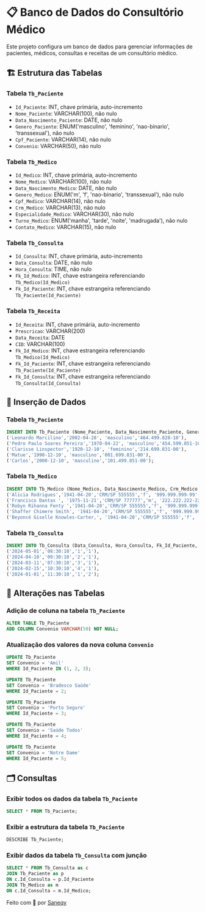# 📋 Banco de Dados do Consultório Médico

Este projeto configura um banco de dados para gerenciar informações de pacientes, médicos, consultas e receitas de um consultório médico.

## 🏗️ Estrutura das Tabelas

### Tabela `Tb_Paciente`
- `Id_Paciente`: INT, chave primária, auto-incremento
- `Nome_Paciente`: VARCHAR(100), não nulo
- `Data_Nascimento_Paciente`: DATE, não nulo
- `Genero_Paciente`: ENUM('masculino', 'feminino', 'nao-binario', 'transsexual'), não nulo
- `Cpf_Paciente`: VARCHAR(14), não nulo
- `Convenio`: VARCHAR(50), não nulo

### Tabela `Tb_Medico`
- `Id_Medico`: INT, chave primária, auto-incremento
- `Nome_Medico`: VARCHAR(100), não nulo
- `Data_Nascimento_Medico`: DATE, não nulo
- `Genero_Medico`: ENUM('m', 'f', 'nao-binario', 'transsexual'), não nulo
- `Cpf_Medico`: VARCHAR(14), não nulo
- `Crm_Medico`: VARCHAR(13), não nulo
- `Especialidade_Medico`: VARCHAR(30), não nulo
- `Turno_Medico`: ENUM('manha', 'tarde', 'noite', 'madrugada'), não nulo
- `Contato_Medico`: VARCHAR(15), não nulo

### Tabela `Tb_Consulta`
- `Id_Consulta`: INT, chave primária, auto-incremento
- `Data_Consulta`: DATE, não nulo
- `Hora_Consulta`: TIME, não nulo
- `Fk_Id_Medico`: INT, chave estrangeira referenciando `Tb_Medico(Id_Medico)`
- `Fk_Id_Paciente`: INT, chave estrangeira referenciando `Tb_Paciente(Id_Paciente)`

### Tabela `Tb_Receita`
- `Id_Receita`: INT, chave primária, auto-incremento
- `Prescricao`: VARCHAR(200)
- `Data_Receita`: DATE
- `CID`: VARCHAR(100)
- `Fk_Id_Medico`: INT, chave estrangeira referenciando `Tb_Medico(Id_Medico)`
- `Fk_Id_Paciente`: INT, chave estrangeira referenciando `Tb_Paciente(Id_Paciente)`
- `Fk_Id_Consulta`: INT, chave estrangeira referenciando `Tb_Consulta(Id_Consulta)`

## 🚀 Inserção de Dados

### Tabela `Tb_Paciente`

```sql
INSERT INTO Tb_Paciente (Nome_Paciente, Data_Nascimento_Paciente, Genero_Paciente, Cpf_Paciente) VALUES
('Leonardo Marcilino','2002-04-28', 'masculino','464.499.828-10'),
('Pedro Paulo Soares Pereira','1970-04-22', 'masculino','454.599.851-10'),
('Clarisse Linspector','1920-12-10', 'feminino','214.699.831-00'),
('Matue','1990-12-10', 'masculino','001.699.831-00'),
('Carlos','2000-12-10', 'masculino','101.499.851-00');
```

### Tabela `Tb_Medico`

```sql
INSERT INTO Tb_Medico (Nome_Medico, Data_Nascimento_Medico, Crm_Medico, Genero_Medico, Cpf_Medico, Especialidade_Medico, Turno_Medico, Contato_Medico) values 
('Alicia Rodrigues','1941-04-20','CRM/SP 555555','f', '999.999.999-99', 'Ginecologia', 'manha', '11 99999-9999'),
('Francisco Dantas ', '1975-11-21','CRM/SP 777777','m', '222.222.222-22', 'Fisioterapeuta', 'tarde', '11 99999-9999'),
('Robyn Rihanna Fenty ','1941-04-20','CRM/SP 555555','f', '999.999.999-99', 'Ginicologista','noite', '11 99999-9999'),
('Shaffer Chimere Smith', '1941-04-20','CRM/SP 555555','f', '999.999.999-99', 'Ginicologista', 'madrugada', '11 99999-9999'),
('Beyoncé Giselle Knowles-Carter,', '1941-04-20','CRM/SP 555555','f', '999.999.999-99', 'Cirurgião geral', 'madrugada', '11 99999-9999');
```

### Tabela `Tb_Consulta`

```sql
INSERT INTO Tb_Consulta (Data_Consulta, Hora_Consulta, Fk_Id_Paciente, Fk_Id_Medico) VALUES
('2024-05-01','08:30:10','1','1'),
('2024-04-10','09:30:10','2','1'),
('2024-03-11','07:30:10','3','1'),
('2024-02-15','10:30:10','4','1'),
('2024-01-01','11:30:10','1','2');
```

## 📄 Alterações nas Tabelas

### Adição de coluna na tabela `Tb_Paciente`

```sql
ALTER TABLE Tb_Paciente
ADD COLUMN Convenio VARCHAR(50) NOT NULL;
```

### Atualização dos valores da nova coluna `Convenio`

```sql
UPDATE Tb_Paciente
SET Convenio = 'Amil' 
WHERE Id_Paciente IN (1, 2, 3);

UPDATE Tb_Paciente
SET Convenio = 'Bradesco Saúde'
WHERE Id_Paciente = 2;

UPDATE Tb_Paciente
SET Convenio = 'Porto Seguro'
WHERE Id_Paciente = 3;

UPDATE Tb_Paciente
SET Convenio = 'Saúde Todos'
WHERE Id_Paciente = 4;

UPDATE Tb_Paciente
SET Convenio = 'Notre Dame'
WHERE Id_Paciente = 5;
```

## 🗂️ Consultas

### Exibir todos os dados da tabela `Tb_Paciente`

```sql
SELECT * FROM Tb_Paciente;
```

### Exibir a estrutura da tabela `Tb_Paciente`

```sql
DESCRIBE Tb_Paciente;
```

### Exibir dados da tabela `Tb_Consulta` com junção

```sql
SELECT * FROM Tb_Consulta as c
JOIN Tb_Paciente as p
ON c.Id_Consulta = p.Id_Paciente
JOIN Tb_Medico as m
ON c.Id_Consulta = m.Id_Medico;
```

Feito com 💙 por [Saneqy](https://github.com/saneqy)
